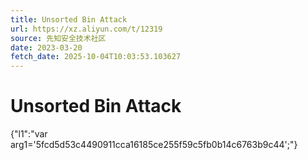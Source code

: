 ```yaml
---
title: Unsorted Bin Attack
url: https://xz.aliyun.com/t/12319
source: 先知安全技术社区
date: 2023-03-20
fetch_date: 2025-10-04T10:03:53.103627
---
```


# Unsorted Bin Attack

{"l1":"var arg1='5fcd5d53c4490911cca16185ce255f59c5fb0b14c6763b9c44';"}